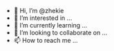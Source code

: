 - 👋 Hi, I’m @zhekie
- 👀 I’m interested in ...
- 🌱 I’m currently learning ...
- 💞️ I’m looking to collaborate on ...
- 📫 How to reach me ...

<!---
zhekie/zhekie is a ✨ special ✨ repository because its `README.md` (this file) appears on your GitHub profile.
You can click the Preview link to take a look at your changes.
--->
